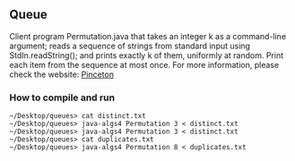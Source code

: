 ## Queue
Client program Permutation.java that takes an integer k as a command-line argument; reads a sequence of strings from standard input using StdIn.readString(); and prints exactly k of them, uniformly at random. Print each item from the sequence at most once. For more information, please check the website: [Pinceton](https://coursera.cs.princeton.edu/algs4/assignments/queues/specification.php)

### How to compile and run
```
~/Desktop/queues> cat distinct.txt
~/Desktop/queues> java-algs4 Permutation 3 < distinct.txt
~/Desktop/queues> java-algs4 Permutation 3 < distinct.txt
~/Desktop/queues> cat duplicates.txt
~/Desktop/queues> java-algs4 Permutation 8 < duplicates.txt
```
